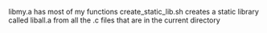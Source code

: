 libmy.a has most of my functions
create_static_lib.sh creates a static library called liball.a from all the .c files that are in the current directory
